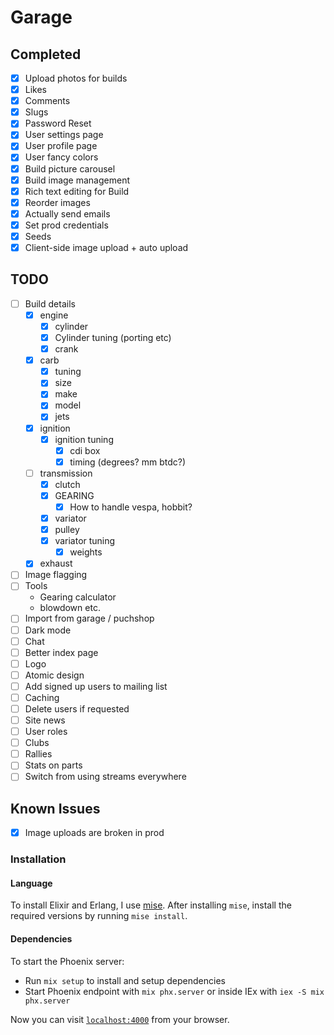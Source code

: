 # Garage

## Completed

- [x] Upload photos for builds
- [x] Likes
- [x] Comments
- [x] Slugs
- [x] Password Reset
- [x] User settings page
- [x] User profile page
- [x] User fancy colors
- [x] Build picture carousel
- [x] Build image management
- [x] Rich text editing for Build
- [x] Reorder images
- [x] Actually send emails
- [x] Set prod credentials
- [x] Seeds
- [x] Client-side image upload + auto upload

## TODO

- [ ] Build details
  - [x] engine
    - [x] cylinder
    - [x] Cylinder tuning (porting etc)
    - [x] crank
  - [x] carb
    - [x] tuning
    - [x] size
    - [x] make
    - [x] model
    - [x] jets
  - [x] ignition
    - [x] ignition tuning
      - [x] cdi box
      - [x] timing (degrees? mm btdc?)
  - [ ] transmission
    - [x] clutch
    - [x] GEARING
      - [x] How to handle vespa, hobbit?
    - [x] variator
    - [x] pulley
    - [x] variator tuning
      - [x] weights
  - [x] exhaust
- [ ] Image flagging
- [ ] Tools
  - Gearing calculator
  - blowdown etc.
- [ ] Import from garage / puchshop
- [ ] Dark mode
- [ ] Chat
- [ ] Better index page
- [ ] Logo
- [ ] Atomic design
- [ ] Add signed up users to mailing list
- [ ] Caching
- [ ] Delete users if requested
- [ ] Site news
- [ ] User roles
- [ ] Clubs
- [ ] Rallies
- [ ] Stats on parts
- [ ] Switch from using streams everywhere

## Known Issues

- [x] Image uploads are broken in prod

### Installation

#### Language

To install Elixir and Erlang, I use [mise](https://github.com/jdx/mise).
After installing `mise`, install the required versions by running `mise install`.

#### Dependencies

To start the Phoenix server:

- Run `mix setup` to install and setup dependencies
- Start Phoenix endpoint with `mix phx.server` or inside IEx with `iex -S mix phx.server`

Now you can visit [`localhost:4000`](http://localhost:4000) from your browser.
